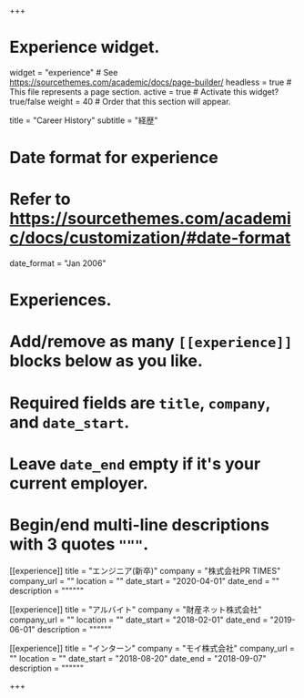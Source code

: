 +++
# Experience widget.
widget = "experience"  # See https://sourcethemes.com/academic/docs/page-builder/
headless = true  # This file represents a page section.
active = true  # Activate this widget? true/false
weight = 40  # Order that this section will appear.

title = "Career History"
subtitle = "経歴"

# Date format for experience
#   Refer to https://sourcethemes.com/academic/docs/customization/#date-format
date_format = "Jan 2006"

# Experiences.
#   Add/remove as many `[[experience]]` blocks below as you like.
#   Required fields are `title`, `company`, and `date_start`.
#   Leave `date_end` empty if it's your current employer.
#   Begin/end multi-line descriptions with 3 quotes `"""`.
[[experience]]
  title = "エンジニア(新卒)"
  company = "株式会社PR TIMES"
  company_url = ""
  location = ""
  date_start = "2020-04-01"
  date_end = ""
  description = """"""

[[experience]]
  title = "アルバイト"
  company = "財産ネット株式会社"
  company_url = ""
  location = ""
  date_start = "2018-02-01"
  date_end = "2019-06-01"
  description = """"""

[[experience]]
  title = "インターン"
  company = "モイ株式会社"
  company_url = ""
  location = ""
  date_start = "2018-08-20"
  date_end = "2018-09-07"
  description = """"""

+++
